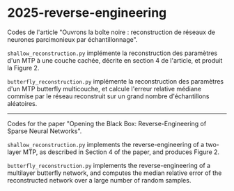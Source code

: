 # 2025-reverse-engineering
Codes de l'article "Ouvrons la boîte noire : reconstruction de réseaux de neurones parcimonieux par échantillonnage". 

`shallow_reconstruction.py` implémente la reconstruction des paramètres d'un MTP à une couche cachée, décrite en section 4 de l'article, et produit la Figure 2.

`butterfly_reconstruction.py` implémente la reconstruction des paramètres d'un MTP butterfly multicouche, et calcule l'erreur relative médiane commise par le réseau reconstruit sur un grand nombre d'échantillons aléatoires.

___________________________________

Codes for the paper "Opening the Black Box: Reverse-Engineering of Sparse Neural Networks".

`shallow_reconstruction.py` implements the reverse-engineering of a two-layer MTP, as described in Section 4 of the paper, and produces Figure 2.

`butterfly_reconstruction.py` implements the reverse-engineering of a multilayer butterfly network, and computes the median relative error of the reconstructed network over a large number of random samples.
